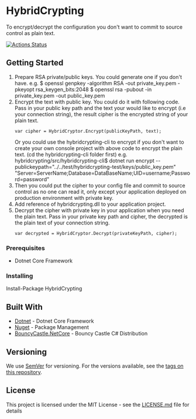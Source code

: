 # HybridCrypting

To encrypt/decrypt the configuration you don't want to commit to source control as plain text.

[![Actions Status](https://github.com/terry-yip/HybridCrypting/workflows/DotNetCore/badge.svg)](https://github.com/terry-yip/HybridCrypting/actions)

## Getting Started

1. Prepare RSA private/public keys. 
   You could generate one if you don't have. e.g.
   $ openssl genpkey -algorithm RSA -out private_key.pem -pkeyopt rsa_keygen_bits:2048
   $ openssl rsa -pubout -in private_key.pem -out public_key.pem
2. Encrypt the text with public key. 
   You could do it with following code. Pass in your public key path and the text your would like to encrypt (i.e your connection string), the result cipher is the encrypted string of your plain text.
   ```
   var cipher = HybridCryptor.Encrypt(publicKeyPath, text);
   ```
   Or you could use the hybridcrypting-cli to encrypt if you don't want to create your own console project with above code to encrypt the plain text. (cd the hybridcrypting-cli folder first) e.g.
   hybridcrypting/src/hybridcrypting-cli$ dotnet run encrypt --publickeypath="../../test/hybridcrypting-test/keys/public_key.pem" "Server=ServerName;Database=DataBaseName;UID=username;Password=password"
3. Then you could put the cipher to your config file and commit to source control as no one can read it, only except your application deployed on production environment with private key.
4. Add reference of hybridcrypting.dll to your application project.
5. Decrypt the cipher with private key in your application when you need the plain text. Pass in your private key path and cipher, the decrypted is the plain text of your connection string.
   ```
   var decrypted = HybridCryptor.Decrypt(privateKeyPath, cipher);
   ```

### Prerequisites

- Dotnet Core Framework

### Installing

Install-Package HybridCrypting

## Built With

* [Dotnet](https://github.com/dotnet/core) - Dotnet Core Framework
* [Nuget](https://nuget.org) - Package Management
* [BouncyCastle.NetCore](https://github.com/chrishaly/bc-csharp) - Bouncy Castle C# Distribution

## Versioning

We use [SemVer](http://semver.org/) for versioning. For the versions available, see the [tags on this repository](https://github.com/terry-yip/HybridCrypting/tags). 

## License

This project is licensed under the MIT License - see the [LICENSE.md](LICENSE.md) file for details

